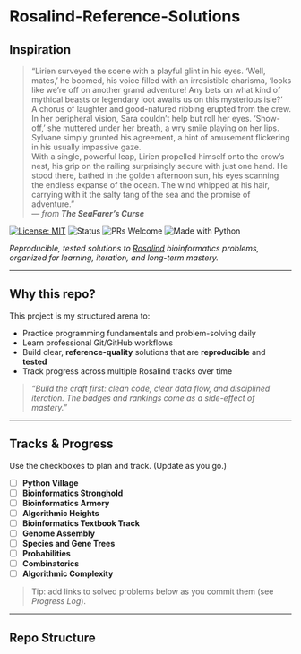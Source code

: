 # Rosalind-Reference-Solutions

## Inspiration

> “Lirien surveyed the scene with a playful glint in his eyes. ‘Well, mates,’ he boomed, his voice filled with an irresistible charisma, ‘looks like we’re off on another grand adventure! Any bets on what kind of mythical beasts or legendary loot awaits us on this mysterious isle?’  
> A chorus of laughter and good-natured ribbing erupted from the crew. In her peripheral vision, Sara couldn’t help but roll her eyes. ‘Show-off,’ she muttered under her breath, a wry smile playing on her lips. Sylvane simply grunted his agreement, a hint of amusement flickering in his usually impassive gaze.  
> With a single, powerful leap, Lirien propelled himself onto the crow’s nest, his grip on the railing surprisingly secure with just one hand. He stood there, bathed in the golden afternoon sun, his eyes scanning the endless expanse of the ocean. The wind whipped at his hair, carrying with it the salty tang of the sea and the promise of adventure.”  
> — *from **The SeaFarer’s Curse*** 

[![License: MIT](https://img.shields.io/badge/License-MIT-yellow.svg)](LICENSE)
![Status](https://img.shields.io/badge/status-active-brightgreen)
![PRs Welcome](https://img.shields.io/badge/PRs-welcome-blue)
![Made with Python](https://img.shields.io/badge/Made%20with-Python-informational)

_Reproducible, tested solutions to [Rosalind](https://rosalind.info) bioinformatics problems, organized for learning, iteration, and long-term mastery._

---

## Why this repo?

This project is my structured arena to:
- Practice programming fundamentals and problem-solving daily
- Learn professional Git/GitHub workflows
- Build clear, **reference-quality** solutions that are **reproducible** and **tested**
- Track progress across multiple Rosalind tracks over time

> _“Build the craft first: clean code, clear data flow, and disciplined iteration. The badges and rankings come as a side-effect of mastery.”_

---

## Tracks & Progress

Use the checkboxes to plan and track. (Update as you go.)

- [ ] **Python Village**
- [ ] **Bioinformatics Stronghold**
- [ ] **Bioinformatics Armory**
- [ ] **Algorithmic Heights**
- [ ] **Bioinformatics Textbook Track**
- [ ] **Genome Assembly**
- [ ] **Species and Gene Trees**
- [ ] **Probabilities**
- [ ] **Combinatorics**
- [ ] **Algorithmic Complexity**

> Tip: add links to solved problems below as you commit them (see _Progress Log_).

---

## Repo Structure

